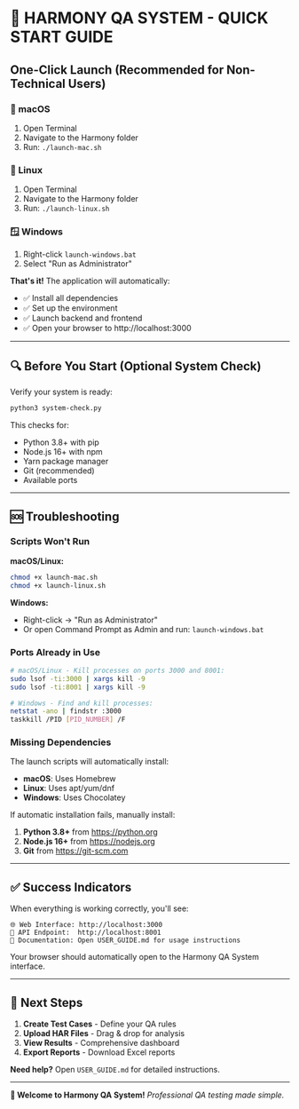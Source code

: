 # 🚀 HARMONY QA SYSTEM - QUICK START GUIDE

## One-Click Launch (Recommended for Non-Technical Users)

### 🍎 macOS
1. Open Terminal
2. Navigate to the Harmony folder
3. Run: `./launch-mac.sh`

### 🐧 Linux
1. Open Terminal  
2. Navigate to the Harmony folder
3. Run: `./launch-linux.sh`

### 🪟 Windows
1. Right-click `launch-windows.bat`
2. Select "Run as Administrator"

**That's it!** The application will automatically:
- ✅ Install all dependencies
- ✅ Set up the environment  
- ✅ Launch backend and frontend
- ✅ Open your browser to http://localhost:3000

---

## 🔍 Before You Start (Optional System Check)

Verify your system is ready:
```bash
python3 system-check.py
```

This checks for:
- Python 3.8+ with pip
- Node.js 16+ with npm  
- Yarn package manager
- Git (recommended)
- Available ports

---

## 🆘 Troubleshooting

### Scripts Won't Run
**macOS/Linux:**
```bash
chmod +x launch-mac.sh
chmod +x launch-linux.sh
```

**Windows:**
- Right-click → "Run as Administrator"
- Or open Command Prompt as Admin and run: `launch-windows.bat`

### Ports Already in Use
```bash
# macOS/Linux - Kill processes on ports 3000 and 8001:
sudo lsof -ti:3000 | xargs kill -9
sudo lsof -ti:8001 | xargs kill -9

# Windows - Find and kill processes:
netstat -ano | findstr :3000
taskkill /PID [PID_NUMBER] /F
```

### Missing Dependencies
The launch scripts will automatically install:
- **macOS**: Uses Homebrew
- **Linux**: Uses apt/yum/dnf
- **Windows**: Uses Chocolatey

If automatic installation fails, manually install:
1. **Python 3.8+** from https://python.org
2. **Node.js 16+** from https://nodejs.org  
3. **Git** from https://git-scm.com

---

## ✅ Success Indicators

When everything is working correctly, you'll see:

```
🌐 Web Interface: http://localhost:3000
🔧 API Endpoint:  http://localhost:8001
📖 Documentation: Open USER_GUIDE.md for usage instructions
```

Your browser should automatically open to the Harmony QA System interface.

---

## 📖 Next Steps

1. **Create Test Cases** - Define your QA rules
2. **Upload HAR Files** - Drag & drop for analysis
3. **View Results** - Comprehensive dashboard
4. **Export Reports** - Download Excel reports

**Need help?** Open `USER_GUIDE.md` for detailed instructions.

---

**🎉 Welcome to Harmony QA System!**
*Professional QA testing made simple.*